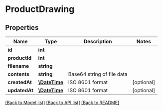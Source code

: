 # ProductDrawing

## Properties
Name | Type | Description | Notes
------------ | ------------- | ------------- | -------------
**id** | **int** |  | 
**productId** | **int** |  | 
**filename** | **string** |  | 
**contents** | **string** | Base64 string of file data | 
**createdAt** | [**\DateTime**](\DateTime.md) | ISO 8601 format | [optional] 
**updatedAt** | [**\DateTime**](\DateTime.md) | ISO 8601 format | [optional] 

[[Back to Model list]](../README.md#documentation-for-models) [[Back to API list]](../README.md#documentation-for-api-endpoints) [[Back to README]](../README.md)


